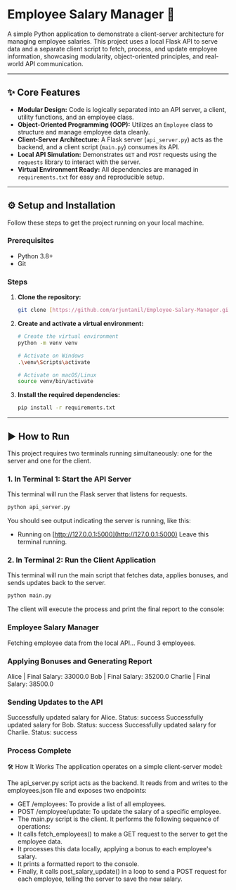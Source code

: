 # Employee Salary Manager 💼

A simple Python application to demonstrate a client-server architecture for managing employee salaries. This project uses a local Flask API to serve data and a separate client script to fetch, process, and update employee information, showcasing modularity, object-oriented principles, and real-world API communication.

---

## ✨ Core Features

* **Modular Design:** Code is logically separated into an API server, a client, utility functions, and an employee class.
* **Object-Oriented Programming (OOP):** Utilizes an `Employee` class to structure and manage employee data cleanly.
* **Client-Server Architecture:** A Flask server (`api_server.py`) acts as the backend, and a client script (`main.py`) consumes its API.
* **Local API Simulation:** Demonstrates `GET` and `POST` requests using the `requests` library to interact with the server.
* **Virtual Environment Ready:** All dependencies are managed in `requirements.txt` for easy and reproducible setup.

---

## ⚙️ Setup and Installation

Follow these steps to get the project running on your local machine.

### Prerequisites

* Python 3.8+
* Git

### Steps

1.  **Clone the repository:**
    ```bash
    git clone [https://github.com/arjuntanil/Employee-Salary-Manager.git](https://github.com/arjuntanil/Employee-Salary-Manager.git)
    ```

2.  **Create and activate a virtual environment:**
    ```bash
    # Create the virtual environment
    python -m venv venv

    # Activate on Windows
    .\venv\Scripts\activate

    # Activate on macOS/Linux
    source venv/bin/activate
    ```

3.  **Install the required dependencies:**
    ```bash
    pip install -r requirements.txt
    ```

---

## ▶️ How to Run

This project requires two terminals running simultaneously: one for the server and one for the client.

### 1. In Terminal 1: Start the API Server

This terminal will run the Flask server that listens for requests.

```bash
python api_server.py
```


You should see output indicating the server is running, like this:

 * Running on [http://127.0.0.1:5000](http://127.0.0.1:5000)
Leave this terminal running.

### 2. In Terminal 2: Run the Client Application
This terminal will run the main script that fetches data, applies bonuses, and sends updates back to the server.


```bash
python main.py
```

The client will execute the process and print the final report to the console:

### Employee Salary Manager 

Fetching employee data from the local API...
Found 3 employees.

### Applying Bonuses and Generating Report 
Alice      | Final Salary: 33000.0
Bob        | Final Salary: 35200.0
Charlie    | Final Salary: 38500.0

### Sending Updates to the API
Successfully updated salary for Alice. Status: success
Successfully updated salary for Bob. Status: success
Successfully updated salary for Charlie. Status: success

### Process Complete
🛠️ How It Works
The application operates on a simple client-server model:

The api_server.py script acts as the backend. It reads from and writes to the employees.json file and exposes two endpoints:

 * GET /employees: To provide a list of all employees.
 * POST /employee/update: To update the salary of a specific employee.
 * The main.py script is the client. It performs the following sequence of operations:
 * It calls fetch_employees() to make a GET request to the server to get the employee data.
 * It processes this data locally, applying a bonus to each employee's salary.
 * It prints a formatted report to the console.
 * Finally, it calls post_salary_update() in a loop to send a POST request for each employee, telling the server to save the new salary.
